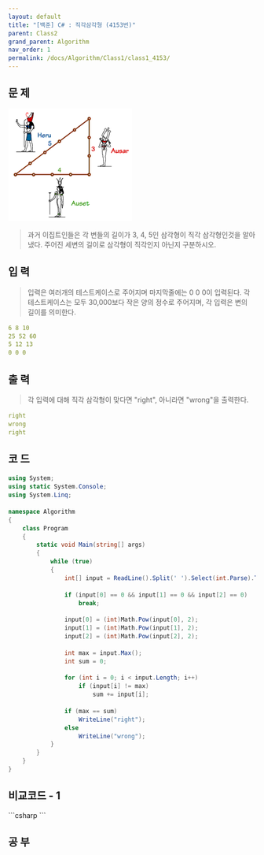 ```yaml
---
layout: default
title: "[백준] C# : 직각삼각형 (4153번)"
parent: Class2
grand_parent: Algorithm
nav_order: 1
permalink: /docs/Algorithm/Class1/class1_4153/
---
```


## 문 제

![](/assets/images/Triangle_4153.png)

> 과거 이집트인들은 각 변들의 길이가 3, 4, 5인 삼각형이 직각 삼각형인것을 알아냈다. 주어진 세변의 길이로 삼각형이 직각인지 아닌지 구분하시오.

## 입 력

> 입력은 여러개의 테스트케이스로 주어지며 마지막줄에는 0 0 0이 입력된다. 각 테스트케이스는 모두 30,000보다 작은 양의 정수로 주어지며, 각 입력은 변의 길이를 의미한다.

```yaml
6 8 10
25 52 60
5 12 13
0 0 0
```

## 출 력

> 각 입력에 대해 직각 삼각형이 맞다면 "right", 아니라면 "wrong"을 출력한다.

```yaml
right
wrong
right
```

## 코 드

<div class="code-example" markdown="1">

```csharp
using System;
using static System.Console;
using System.Linq;

namespace Algorithm
{
    class Program
    {
        static void Main(string[] args)
        {
            while (true)
            {
                int[] input = ReadLine().Split(' ').Select(int.Parse).ToArray();

                if (input[0] == 0 && input[1] == 0 && input[2] == 0)
                    break;

                input[0] = (int)Math.Pow(input[0], 2);
                input[1] = (int)Math.Pow(input[1], 2);
                input[2] = (int)Math.Pow(input[2], 2);

                int max = input.Max();
                int sum = 0;

                for (int i = 0; i < input.Length; i++)
                    if (input[i] != max)
                        sum += input[i];

                if (max == sum)
                    WriteLine("right");
                else
                    WriteLine("wrong");
            }
        }
    }
}

```

</div>

## 비교코드 - 1

<div class="code-example" markdown="1">
```csharp
```

</div>

## 공 부
